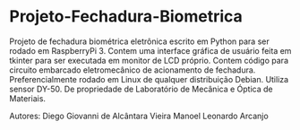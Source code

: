 # Projeto-Fechadura-Biometrica
 Projeto de fechadura biométrica eletrônica escrito em Python para ser rodado em RaspberryPi 3. Contem uma interface gráfica de usuário feita em tkinter para ser executada em monitor de LCD próprio. Contem código para circuito embarcado eletromecânico de acionamento de fechadura. Preferencialmente rodado em Linux de qualquer distribuição Debian. Utiliza sensor DY-50. De propriedade de Laboratório de Mecânica e Óptica de Materiais.

 Autores:
 Diego Giovanni de Alcântara Vieira
 Manoel Leonardo Arcanjo

